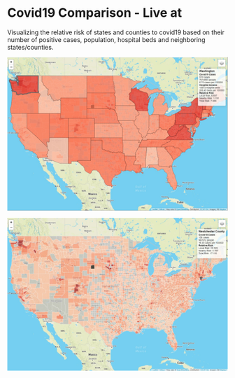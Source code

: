 # Covid19 Comparison - Live at <a href="covidcompare.com/map"></a>

Visualizing the relative risk of states and counties to covid19 based on their number of positive cases, population, hospital beds and neighboring states/counties.

![Comparison of US States](images/states.jpg)

![Comparison of US Counties](images/counties.jpg)

